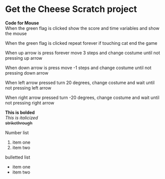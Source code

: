 # Get the Cheese Scratch project


**Code for Mouse** <br>
When the green flag is clicked show the score and time variables and show the mouse


When the green flag is clicked repeat forever if touching cat end the game


When up arrow is press forever move 3 steps and change costume until not pressing up arrow


When down arrow is press move -1 steps and change costume until not pressing down arrow


When left arrow pressed turn 20 degrees, change costume and wait  until not pressing left arrow 


When right arrow pressed turn -20 degrees, change costume  and wait until not pressing right arrow 


**This is bolded** <br>
*This is italicized* <br>
~~strikethrough~~


Number list
1. item one
2. item two

bulletted list
* item one
* item two
